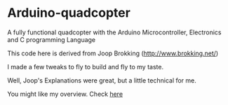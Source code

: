 # Arduino-quadcopter
A fully functional quadcopter with the Arduino Microcontroller, Electronics and C programming Language

This code here is derived from Joop Brokking (http://www.brokking.net/)

I made a few tweaks to fly to build and fly to my taste.

Well, Joop's Explanations were great, but a little technical for me.

You might like my overview. Check [here](www.nelsonelijah.com/project/myquad)
